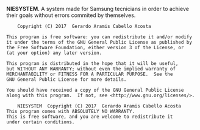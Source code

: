 <strong>NIESYSTEM.</strong>
A system made for Samsung tecnicians in order to achieve their goals without errors commited by themselves.

        Copyright (C) 2017  Gerardo Aramis Cabello Acosta

    This program is free software: you can redistribute it and/or modify
    it under the terms of the GNU General Public License as published by
    the Free Software Foundation, either version 3 of the License, or
    (at your option) any later version.

    This program is distributed in the hope that it will be useful,
    but WITHOUT ANY WARRANTY; without even the implied warranty of
    MERCHANTABILITY or FITNESS FOR A PARTICULAR PURPOSE.  See the
    GNU General Public License for more details.

    You should have received a copy of the GNU General Public License
    along with this program.  If not, see <http://www.gnu.org/licenses/>.
    
        NIESYSTEM  Copyright (C) 2017  Gerardo Aramis Cabello Acosta
    This program comes with ABSOLUTELY NO WARRANTY.
    This is free software, and you are welcome to redistribute it
    under certain conditions.